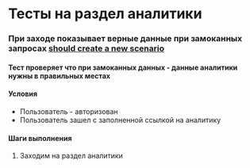 # Тесты на раздел аналитики


### При заходе показывает верные данные при замоканных запросах [should create a new scenario](../cypres/e2e/scenario.cy.ts)
#### Тест проверяет что при замоканных данных - данные аналитики нужны в правильных местах

#### Условия
- Пользователь - авторизован
- Пользователь зашел с заполненной ссылкой на аналитику

#### Шаги выполнения
1. Заходим на раздел аналитики